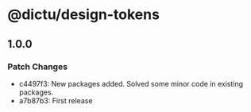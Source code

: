 # @dictu/design-tokens

## 1.0.0

### Patch Changes

- c4497f3: New packages added. Solved some minor code in existing packages.
- a7b87b3: First release
